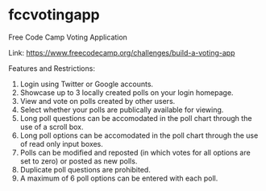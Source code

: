 # fccvotingapp
Free Code Camp Voting Application

Link: https://www.freecodecamp.org/challenges/build-a-voting-app

Features and Restrictions:
1) Login using Twitter or Google accounts.
2) Showcase up to 3 locally created polls on your login homepage.
3) View and vote on polls created by other users.
4) Select whether your polls are publically available for viewing.
5) Long poll questions can be accomodated in the poll chart through the use of a scroll box.
6) Long poll options can be accomodated in the poll chart through the use of read only input boxes.
7) Polls can be modified and reposted (in which votes for all options are set to zero) or posted as new polls.
8) Duplicate poll questions are prohibited.
9) A maximum of 6 poll options can be entered with each poll.

